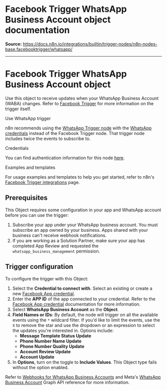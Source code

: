 # Facebook Trigger WhatsApp Business Account object documentation

**Source:** https://docs.n8n.io/integrations/builtin/trigger-nodes/n8n-nodes-base.facebooktrigger/whatsapp/

---

# Facebook Trigger WhatsApp Business Account object

Use this object to receive updates when your WhatsApp Business Account (WABA) changes. Refer to [Facebook Trigger](../) for more information on the trigger itself.

Use WhatsApp trigger

n8n recommends using the [WhatsApp Trigger node](../../n8n-nodes-base.whatsapptrigger/) with the [WhatsApp credentials](../../../credentials/whatsapp/) instead of the Facebook Trigger node. That trigger node includes twice the events to subscribe to.

Credentials

You can find authentication information for this node [here](../../../credentials/facebookapp/).

Examples and templates

For usage examples and templates to help you get started, refer to n8n's [Facebook Trigger integrations](https://n8n.io/integrations/facebook-trigger/) page.

## Prerequisites

This Object requires some configuration in your app and WhatsApp account before you can use the trigger:

1. Subscribe your app under your WhatsApp business account. You must subscribe an app owned by your business. Apps shared with your business can't receive webhook notifications.
2. If you are working as a Solution Partner, make sure your app has completed App Review and requested the `whatsapp_business_management` permission.

## Trigger configuration

To configure the trigger with this Object:

1. Select the **Credential to connect with**. Select an existing or create a new [Facebook App credential](../../../credentials/facebookapp/).
2. Enter the **APP ID** of the app connected to your credential. Refer to the [Facebook App credential](../../../credentials/facebookapp/) documentation for more information.
3. Select **WhatsApp Business Account** as the **Object**.
4. **Field Names or IDs**: By default, the node will trigger on all the available events using the `*` wildcard filter. If you'd like to limit the events, use the `X` to remove the star and use the dropdown or an expression to select the updates you're interested in. Options include:
   - **Message Template Status Update**
   - **Phone Number Name Update**
   - **Phone Number Quality Update**
   - **Account Review Update**
   - **Account Update**
5. In **Options**, turn on the toggle to **Include Values**. This Object type fails without the option enabled.

Refer to [Webhooks for WhatsApp Business Accounts](https://developers.facebook.com/docs/graph-api/webhooks/getting-started/webhooks-for-whatsapp) and Meta's [WhatsApp Business Account](https://developers.facebook.com/docs/graph-api/webhooks/reference/whatsapp-business-account/) Graph API reference for more information.
